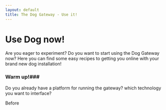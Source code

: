 ```yaml
---
layout: default
title: The Dog Gateway - Use it!
---
```


# Use Dog now! #

Are you eager to experiment? Do you want to start using the Dog Gateway now? Here you can find some easy recipes to getting you online with your brand new dog installation!

### Warm up!###
Do  you already have a platform for running the gateway? which technology you want to interface?

Before

